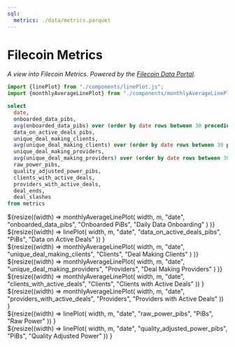 ```yaml
---
sql:
  metrics: ./data/metrics.parquet
---
```


# Filecoin Metrics

_A view into Filecoin Metrics. Powered by the [Filecoin Data Portal](https://github.com/davidgasquez/filecoin-data-portal/)._

```js
import {linePlot} from "./components/linePlot.js";
import {monthlyAverageLinePlot} from "./components/monthlyAverageLinePlot.js";
```

```sql id=m
select
  date,
  onboarded_data_pibs,
  avg(onboarded_data_pibs) over (order by date rows between 30 preceding and current row) as onboarded_data_pibs_30d_avg,
  data_on_active_deals_pibs,
  unique_deal_making_clients,
  avg(unique_deal_making_clients) over (order by date rows between 30 preceding and current row) as unique_deal_making_clients_30d_avg,
  unique_deal_making_providers,
  avg(unique_deal_making_providers) over (order by date rows between 30 preceding and current row) as unique_deal_making_providers_30d_avg,
  raw_power_pibs,
  quality_adjusted_power_pibs,
  clients_with_active_deals,
  providers_with_active_deals,
  deal_ends,
  deal_slashes
from metrics
```

<div class="grid grid-cols-2">

  <div class="card">
    ${resize((width) =>
      monthlyAverageLinePlot(
        width,
        m,
        "date",
        "onboarded_data_pibs",
        "Onboarded PiBs",
        "Daily Data Onboarding"
      )
    )}
  </div>

  <div class="card">
    ${resize((width) => linePlot(
        width,
        m,
        "date",
        "data_on_active_deals_pibs",
        "PiBs",
        "Data on Active Deals"
      ))
    }
  </div>

  <div class="card">
    ${resize((width) =>
      monthlyAverageLinePlot(
        width,
        m,
        "date",
        "unique_deal_making_clients",
        "Clients",
        "Deal Making Clients"
      )
    )}
  </div>

  <div class="card">
    ${resize((width) =>
      monthlyAverageLinePlot(
        width,
        m,
        "date",
        "unique_deal_making_providers",
        "Providers",
        "Deal Making Providers"
      )
    )}
  </div>

  <div class="card">
    ${resize((width) => monthlyAverageLinePlot(
        width,
        m,
        "date",
        "clients_with_active_deals",
        "Clients",
        "Clients with Active Deals"
      ))
    }
  </div>

  <div class="card">
    ${resize((width) => monthlyAverageLinePlot(
        width,
        m,
        "date",
        "providers_with_active_deals",
        "Providers",
        "Providers with Active Deals"
      ))
    }
  </div>

  <div class="card">
    ${resize((width) => linePlot(
        width,
        m,
        "date",
        "raw_power_pibs",
        "PiBs",
        "Raw Power"
      ))
    }
  </div>

  <div class="card">
    ${resize((width) => linePlot(
        width,
        m,
        "date",
        "quality_adjusted_power_pibs",
        "PiBs",
        "Quality Adjusted Power"
      ))
    }
  </div>

</div>

